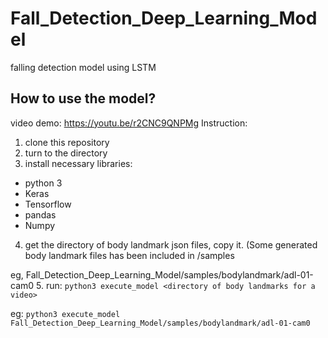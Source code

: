 # Fall_Detection_Deep_Learning_Model
falling detection model using LSTM

## How to use the model?
video demo: https://youtu.be/r2CNC9QNPMg
Instruction:
1. clone this repository
2. turn to the directory
3. install necessary libraries:
* python 3
* Keras
* Tensorflow
* pandas
* Numpy
4. get the directory of body landmark json files, copy it. (Some generated body landmark files has been included in /samples
 
eg, Fall_Detection_Deep_Learning_Model/samples/bodylandmark/adl-01-cam0
5. run:
```python3 execute_model <directory of body landmarks for a video>```

eg:
```python3 execute_model Fall_Detection_Deep_Learning_Model/samples/bodylandmark/adl-01-cam0```

